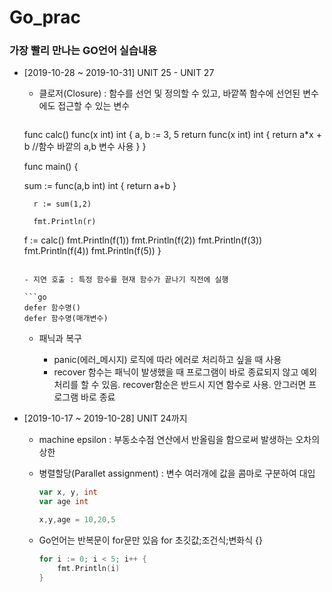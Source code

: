 # Go_prac
###  가장 빨리 만나는 GO언어 실습내용

- [2019-10-28 ~ 2019-10-31] UNIT 25 - UNIT 27

  - 클로저(Closure) : 함수를 선언 및 정의할 수 있고, 바깥쪽 함수에 선언된 변수에도 접근할 수 있는 변수 

    ```go
  func calc() func(x int) int {
    	a, b := 3, 5
    	return func(x int) int {
    		return a*x + b	//함수 바깥의 a,b 변수 사용
    	}
    }
    
  func main() {
    
  	sum := func(a,b int) int {
    		return a+b
    	}
  
    	r := sum(1,2)
    
    	fmt.Println(r)
    
    
  	f := calc()
    	fmt.Println(f(1))
  	fmt.Println(f(2))
    	fmt.Println(f(3))
    	fmt.Println(f(4))
    	fmt.Println(f(5))
    }
    ```
  
  - 지연 호출 : 특정 함수를 현재 함수가 끝나기 직전에 실행
  
    ```go
    defer 함수명()
    defer 함수명(매개변수)
    ```
  
  - 패닉과 복구 
  
    - panic(에러_메시지) 로직에 따라 에러로 처리하고 싶을 때 사용
    - recover 함수는 패닉이 발생했을 때 프로그램이 바로 종료되지 않고 예외처리를 할 수 있음. 
      recover함순은 반드시 지연 함수로 사용. 안그러면 프로그램 바로 종료 
  
- [2019-10-17 ~ 2019-10-28] UNIT 24까지 

  - machine epsilon : 부동소수점 연산에서 반올림을 함으로써 발생하는 오차의 상한

  - 병렬할당(Parallet assignment) :  변수 여러개에 값을 콤마로 구분하여 대입

    ```go
    var x, y, int
    var age int
    
    x,y,age = 10,20,5
    ```

    

  - Go언어는 반복문이 for문만 있음
    for 초깃값;조건식;변화식 {}

    ```go
    for i := 0; i < 5; i++ {
    	fmt.Println(i)
    }
    ```

    

    